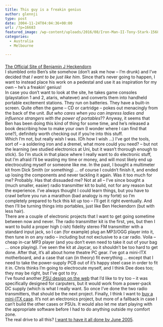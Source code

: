 ```yaml
---
title: This guy is a freakin genius
author: glennji
type: post
date: 2004-11-24T04:04:36+00:00
url: /?p=16683
featured_image: /wp-content/uploads/2016/08/Iron-Man-II-Tony-Stark-1568x666.jpg
categories:
  - Australia
  - Melbourne

---
```

<div class="post">
  <h3 class="post-title">
  </h3>
  
  <div class="post-body">
    <a href="https://web.archive.org/web/20041127130703/http://www.benheck.com/">The Official Site of Benjamin J Heckendorn</a><br /> I stumbled onto Ben&#8217;s site somehow (don&#8217;t ask me how &#8211; I&#8217;m drunk) and I&#8217;ve decided that <em>I want to be just like him</em>. Since that&#8217;s never going to happen, I want to instead place his work on a pedestal and use it as inspiration for my own &#8211; he&#8217;s a freakin&#8217; genius!<br /> In case you don&#8217;t want to look at the site, he takes game consoles (playstation 1 and 2, ataris, whatever) and converts them into handheld portable excitement stations. They run on batteries. They have a built-in screen. Quite often the game &#8211; CD or cartridge &#8211; pokes out menacingly from the back of the unit. <em>But who cares when you can impress ladies and influence strangers with the power of portables</em>?? Anyway, it seems that Ben has been doing this kind of thing for some time, and he&#8217;s released a book describing how to make your own (I wonder where I can find that one?), definitely worth checking out if you&#8217;re into this stuff.<br /> Which I&#8217;m not, but really wish I was. (Oh how I wish &#8230;) I&#8217;ve got the tools, sort of &#8211; a soldering iron and a dremel, what more could you need? &#8211; but not the learning (we studied electronics at Uni, but it wasn&#8217;t thorough enough to stick). So I&#8217;m stuck in that place where I really want to do electronic stuff, but I&#8217;m afraid I&#8217;ll be wasting my time or money, and will most likely end up electrocuting myself or someone like me. In the past, I bought a multimeter kit from Dick Smith (or something) &#8230; of course I couldn&#8217;t finish it, and ended up losing the components and never tackling it again. Was it too much for me? Probably. Has that dissuaded me? Not at all &#8211; I&#8217;ve since bought a (much smaller, easier) radio transmitter kit to build, not for any reason but the experience. I&#8217;ve always thought I could learn things, but you have to crawl before you run a marathon (bad analogy is my forté) so I&#8217;m completely prepared to fsck this kit up too &#8211; I&#8217;ll get it right eventually. And then I&#8217;ll be turning things into portables, just like Ben Heckendorn (but with less hair).<br /> There are a couple of electronic projects that I want to get going sometime between now and never. The radio transmitter kit is the first, yes, but then I want to build a proper high (-ish) fidelity stereo FM transmitter with a standard input jack, so I can (for example) plug an MP3/OGG player into it, then tune in on any radio &#8211; including but not exclusive to a car radio. Voila &#8211; cheap in-car MP3 player (and you don&#8217;t even need to take it out of your bag &#8230; once playing). I&#8217;ve seen the kit at Jaycar, so it shouldn&#8217;t be too hard to get done. After that, it&#8217;s all about home theatre PC gear. I&#8217;ve got a mini-ITX motherboard, and a case that can (in theory) fit everything &#8230; except that I need to take the power-supply PCB out of it&#8217;s happy steel case in order to fit it in. Chris thinks I&#8217;m going to electrocute myself, and I think Dee does too; they may be right, but I&#8217;ve got to <em>try</em>.<br /> I&#8217;ve found another<a href="https://web.archive.org/web/20041127130703/http://www.mastero.tk/"> PSU design on the web</a> that I&#8217;d like to try too &#8211; it was specifically designed for carputers, but it would work from a power-pack DC supply (which is what I really want. So once I&#8217;ve done the two radio transmitters, that should be the next project. Finally, I think I want to <a href="https://web.archive.org/web/20041127130703/http://www.eyo.com.au/details_G-2677BK.html">buy a mini-ITX case</a>. It&#8217;s not an electronics project, but more of a fallback in case I can&#8217;t build the other cases or PSUs. It would also let me start playing with the appropriate software before I had to do anything outside my comfort zone.<br /> The real drive to all this? <a href="https://web.archive.org/web/20041127130703/http://kiltedaussie.blogspot.com/">I want to have it all done by June 2005</a>.
  </div>
</div>
